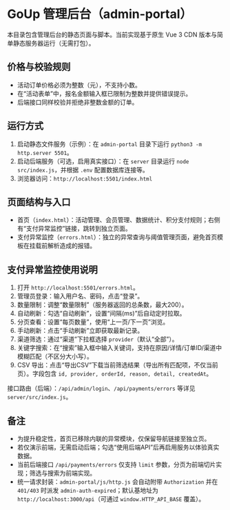 # GoUp 管理后台（admin-portal）

本目录包含管理后台的静态页面与脚本。当前实现基于原生 Vue 3 CDN 版本与简单静态服务器运行（无需打包）。

## 价格与校验规则
- 活动订单价格必须为整数（元），不支持小数。
- 在“活动表单”中，报名金额输入框已限制为整数并提供错误提示。
- 后端接口同样校验并拒绝非整数金额的订单。

## 运行方式

1. 启动静态文件服务（示例）：在 `admin-portal` 目录下运行 `python3 -m http.server 5501`。
2. 启动后端服务（可选，启用真实接口）：在 `server` 目录运行 `node src/index.js`，并根据 `.env` 配置数据库连接等。
3. 浏览器访问：`http://localhost:5501/index.html`

## 页面结构与入口

- 首页（`index.html`）：活动管理、会员管理、数据统计、积分支付规则；右侧有“支付异常监控”链接，跳转到独立页面。
- 支付异常监控（`errors.html`）：独立的异常查询与阈值管理页面，避免首页模板在挂载前解析造成的报错。

## 支付异常监控使用说明

1. 打开 `http://localhost:5501/errors.html`。
2. 管理员登录：输入用户名、密码，点击“登录”。
3. 数量限制：调整“数量限制”（服务器返回的总条数，最大200）。
4. 自动刷新：勾选“自动刷新”，设置“间隔(ms)”后自动定时拉取。
5. 分页查看：设置“每页数量”，使用“上一页/下一页”浏览。
6. 手动刷新：点击“手动刷新”立即获取最新记录。
7. 渠道筛选：通过“渠道”下拉框选择 `provider`（默认“全部”）。
8. 关键字搜索：在“搜索”输入框中输入关键词，支持在原因/详情/订单ID/渠道中模糊匹配（不区分大小写）。
9. CSV 导出：点击“导出CSV”下载当前筛选结果（导出所有匹配项，不仅当前页）。字段包含 `id, provider, orderId, reason, detail, createdAt`。

接口路由（后端）：`/api/admin/login`、`/api/payments/errors` 等详见 `server/src/index.js`。

## 备注

- 为提升稳定性，首页已移除内联的异常模块，仅保留导航链接至独立页。
- 若仅演示前端，无需启动后端；勾选“使用后端API”后再启用服务以体验真实数据。
 - 当前后端接口 `/api/payments/errors` 仅支持 `limit` 参数，分页为前端切片实现；筛选与搜索为前端实现。
 - 统一请求封装：`admin-portal/js/http.js` 会自动附带 `Authorization` 并在 `401/403` 时派发 `admin-auth-expired`；默认基地址为 `http://localhost:3000/api`（可通过 `window.HTTP_API_BASE` 覆盖）。
